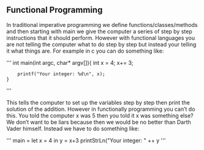 Functional Programming
----------------------

In traditional imperative programming we define functions/classes/methods and then starting with main we give the computer a series of step by step instructions that it should perform. However with functional languages you are not telling the computer what to do step by step but instead your telling it what things are. For example in c you can do something like:  

'''
    int main(int argc, char* argv[]){
        int x = 4;
        x+= 3;

        printf("Your integer: %d\n", x);
    }
'''

This tells the computer to set up the variables step by step then print the solution of the addition. However in functionally programming you can’t do this. You told the computer x was 5 then you told it x was something else? We don’t want to be liars because then we would be no better than Darth Vader himself. Instead we have to do something like:  

'''
    main = let x = 4 in
        y = x+3
        printStrLn("Your integer: " ++ y
'''




